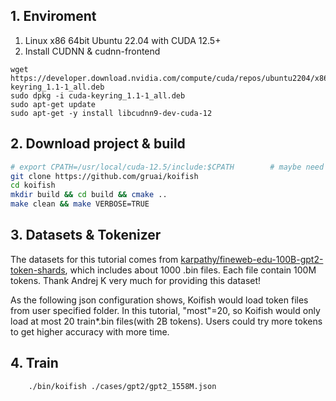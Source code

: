 
## 1. Enviroment
1) Linux x86 64bit Ubuntu 22.04 with CUDA 12.5+
2) Install CUDNN & cudnn-frontend
```shell
wget https://developer.download.nvidia.com/compute/cuda/repos/ubuntu2204/x86_64/cuda-keyring_1.1-1_all.deb
sudo dpkg -i cuda-keyring_1.1-1_all.deb
sudo apt-get update
sudo apt-get -y install libcudnn9-dev-cuda-12
```

## 2. Download project & build
```bash
# export CPATH=/usr/local/cuda-12.5/include:$CPATH        # maybe need this to export CPATH
git clone https://github.com/gruai/koifish
cd koifish
mkdir build && cd build && cmake ..
make clean && make VERBOSE=TRUE
```

## 3. Datasets & Tokenizer   
The datasets for this tutorial comes from [karpathy/fineweb-edu-100B-gpt2-token-shards](https://huggingface.co/datasets/karpathy/fineweb-edu-100B-gpt2-token-shards), which includes about 1000 .bin files. Each file contain 100M tokens.    Thank Andrej K very much for providing this dataset!

As the following json configuration shows, Koifish would load token files from user specified folder. In this tutorial, "most"=20, so Koifish would only load at most 20 train*.bin files(with 2B tokens). Users could try more tokens to get higher accuracy with more time.

## 4. Train 
```shell
    ./bin/koifish ./cases/gpt2/gpt2_1558M.json
```